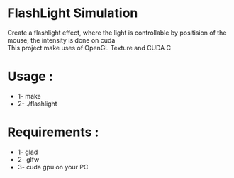 # FlashLight Simulation
Create a flashlight effect, where the light is controllable by positision of the mouse, the intensity is done on cuda <br/>
This project make uses of OpenGL Texture and CUDA C  <br/>
# Usage :<br/>
  *  1- make <br/>
  *  2- ./flashlight  <br/>

# Requirements :<br/>
  *  1- glad <br/>
  *  2-  glfw   <br/>
  *  3-  cuda gpu on your PC<br/>

